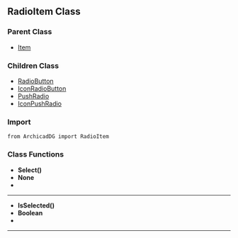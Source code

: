 ## RadioItem Class

### Parent Class
* [Item](../m_item/Item.md)

### Children Class
* [RadioButton](RadioButton.md)
* [IconRadioButton](IconRadioButton.md)
* [PushRadio](PushRadio.md)
* [IconPushRadio](IconPushRadio.md)

### Import
```
from ArchicadDG import RadioItem
``` 

### Class Functions

* **Select()**
* **None**
* 
-----

* **IsSelected()**
* **Boolean**
* 
-----